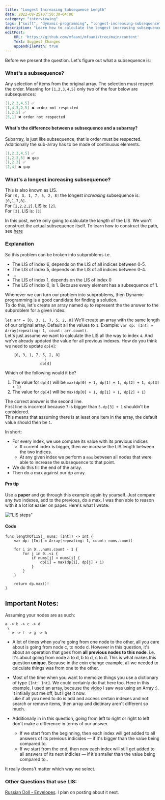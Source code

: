 ```yaml
---
title: "Longest Increasing Subsequence Length"
date: 2022-08-25T07:50:38-04:00
category: "interviewing"
tags: ["swift", "dynamic-programming", "longest-increasing-subsequence", "subsequence"]
description: "Learn how to calculate the longest increasing subsequence"
editPost:
    URL: 'https://github.com/mfaani/mfaani/tree/main/content'
    Text: Suggest Changes
    appendFilePath: true
---
```

Before we present the question. Let's figure out what a subsequence is:

### What's a subsequence?
Any selection of items from the original array. The selection must respect the order. Meaning for `[1,2,3,4,5]` only two of the four below are subsequences:

```swift
[1,2,3,4,5] ✅
[1,4,3,2,5] ❌ order not respected
[1,2,5] ✅
[5,1] ❌ order not respected
```

#### What's the difference between a subsequence and a subarray?
Subarray, is just like subsequence, that is order must be respected. Additionally the sub-array has to be made of continuous elements. 

```swift
[1,2,3,4,5] ✅
[1,2,3,5] ❌ gap 
[1,2,3] ✅
[2,4] ❌ gap
```

### What's a longest increasing subsequence? 
This is also known as LIS.  
For `[0, 3, 1, 7, 5, 2, 8]` the longest _increasing_ subsequence is: `[0,1,7,8]`.  
For `[2,2,2,2]`. LIS is: `[2]`.  
For `[3]`. LIS is: `[3]`

In this post, we're only going to calculate the _length_ of the LIS. We won't construct the actual subsequence itself. To learn how to construct the path, see [here](https://stackoverflow.com/questions/14806328/how-to-print-longest-increasing-subsequencelis-from-a-given-array)

### Explanation
So this problem can be broken into subproblems i.e. 
- The LIS of index 6, depends on the LIS of all indices between 0-5. 
- The LIS of index 5, depends on the LIS of all indices between 0-4.
- ...
- The LIS of index 1, depends on the LIS of index 0
- The LIS of index 0, is 1. Because every element has a subsequence of 1. 

Whenever we can turn our problem into subproblems, then Dynamic programming is a good candidate for finding a solution.  
To do this, let's create an array named `dp` to represent the the answer to the subproblem for a given index.

`let arr = [0, 3, 1, 7, 5, 2, 8]`
We'll create an array with the same length of our original array. Default all the values to `1`. Example: `var dp: [Int] = Array(repeating: 1, count: arr.count)`.  
Let's just assume we want to calculate the LIS all the way to index `4`. And we've already updated the value for all previous indexes.  How do you think we need to update `dp[4]`:

```
    [0, 3, 1, 7, 5, 2, 8]
                  ↑
                dp[4]
```

Which of the following would it be?
1. The value for `dp[4]` will be `max(dp[0] + 1, dp[1] + 1, dp[2] + 1, dp[3] + 1)`
2. The value for `dp[4]` will be `max(dp[0] + 1, dp[1] + 1, dp[2] + 1)`


The correct answer is the second line.  
First line is incorrect because `7` is bigger than `5`. `dp[3] + 1` shouldn't be considered.  
This means that assuming there is at least one item in the array, the default value should then be `1`.

In short:
- For every index, we use compare its value with its previous indices
    - If current index is bigger, then we increase the LIS length between the two indices.
    - At any given index we perform a `max` between all nodes that were able to increase the subsequence to that point. 
- We do this till the end of the array.  
- Then do a max against our dp array.

#### Pro tip
Use a **paper** and go through this example again by yourself.
Just compare any two indexes, add to the previous, do a max. 
I was then able to reason with it a lot lot easier on paper.
Here's what I wrote: 

!["LIS steps"](/LIS.jpg "Longest Increasing Subsequence Length")

#### Code


```
func lengthOfLIS(_ nums: [Int]) -> Int {
    var dp: [Int] = Array(repeating: 1, count: nums.count)
    
    for i in 0...nums.count - 1 {
        for j in 0..<i {
            if nums[j] < nums[i] {
                dp[i] = max(dp[i], dp[j] + 1)
            }
        }
    }
    
    return dp.max()!
}
```
## Important Notes: 

Assuming your nodes are as such:
```
a -> b -> c -> d
 \
   e -> f -> g -> h
```


- A lot of times when you're going from one node to the other, all you care about is going from node c, to node d. However in this question, it's about an operation that goes from **all previous nodes to this node**. i.e. it's about going from node a to d, b to d, c to d. This is what makes this question **unique**. Because in the coin change example, all we needed to calculate things was from one to the other.
- Most of the time when you want to memoize things you use a dictionary of type `[Int: Int]`. We could certainly do that here too. Here in this example, I used an array, because the [video](https://www.youtube.com/watch?v=cjWnW0hdF1Y) I saw was using an Array :). It intiially put me off, but I get it now.  
Like if all you need to do is add and access certain indexes and not search or remove items, then array and dictinary aren't different so much. 

- Additionally in in this question, going from left to right or right to left don't make a difference in terms of our answer. 
  - If we start from the beginning, then each index will get added to all answers of its previous indicides — if it's bigger than the value being compared to. 
  - If we start from the end, then new each index will still get added to all answers of its next indicies — if it's smaller than the value being compared to..

It really doens't matter which way we select. 


### Other Questions that use LIS:
[Russian Doll - Envelopes](https://leetcode.com/problems/russian-doll-envelopes/). I plan on posting about it next. 